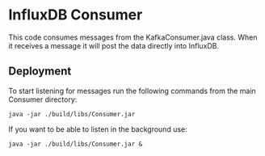 # InfluxDB Consumer

This code consumes messages from the KafkaConsumer.java class. When it receives a message it will post the data directly into InfluxDB.

## Deployment

To start listening for messages run the following commands from the main Consumer directory:

```
java -jar ./build/libs/Consumer.jar 
```

If you want to be able to listen in the background use:

```
java -jar ./build/libs/Consumer.jar &
```
